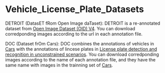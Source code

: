# Vehicle_License_Plate_Datasets
DETROIT (DatasET fRom Open Image daTaset):
DETROIT is a re-annotated dataset from [Open Image Dataset (OID) V4](https://storage.googleapis.com/openimages/web/download_v4.html). You can download corredponding images according to the url in each annotation file.

DOC (Dataset frOm Cars):
DOC combines the annotations of vehicles in [Cars](http://ai.stanford.edu/~jkrause/cars/car_dataset.html) with the annotations of lincese plates in [License plate detection and recognition in unconstrained scenarios](http://www.inf.ufrgs.br/~crjung/alpr-datasets/). You can download corredponding images according to the name of each annotation file, and they have the same name with images in the trainning set of [Cars](http://ai.stanford.edu/~jkrause/cars/car_dataset.html).
